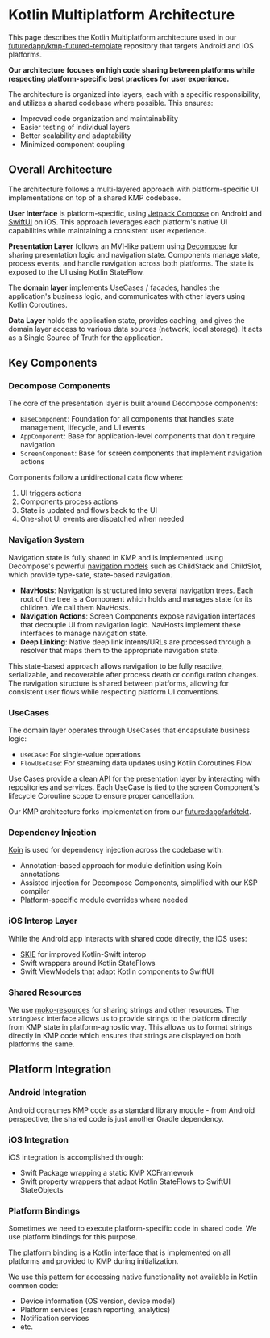 # Kotlin Multiplatform Architecture

This page describes the Kotlin Multiplatform architecture used in our [futuredapp/kmp-futured-template](https://github.com/futuredapp/kmp-futured-template) repository that targets Android and iOS platforms.

**Our architecture focuses on high code sharing between platforms while respecting platform-specific best practices for user experience.**

The architecture is organized into layers, each with a specific responsibility, and utilizes a shared codebase where possible. This ensures:

- Improved code organization and maintainability
- Easier testing of individual layers
- Better scalability and adaptability
- Minimized component coupling

## Overall Architecture

The architecture follows a multi-layered approach with platform-specific UI implementations on top of a shared KMP codebase.

**User Interface** is platform-specific, using [Jetpack Compose](https://developer.android.com/compose) on Android 
and [SwiftUI](https://developer.apple.com/xcode/swiftui/) on iOS. 
This approach leverages each platform's native UI capabilities while maintaining a consistent user experience.

**Presentation Layer** follows an MVI-like pattern using [Decompose](https://github.com/arkivanov/Decompose) for sharing presentation logic and navigation state.
Components manage state, process events, and handle navigation across both platforms. The state is exposed to the UI using Kotlin StateFlow.

The **domain layer** implements UseCases / facades, handles the application's business logic,
and communicates with other layers using Kotlin Coroutines.

**Data Layer** holds the application state, provides caching, and gives the domain layer access to various data sources (network, local storage).
It acts as a Single Source of Truth for the application.

## Key Components

### Decompose Components

The core of the presentation layer is built around Decompose components:

- `BaseComponent`: Foundation for all components that handles state management, lifecycle, and UI events
- `AppComponent`: Base for application-level components that don't require navigation
- `ScreenComponent`: Base for screen components that implement navigation actions

Components follow a unidirectional data flow where:

1. UI triggers actions
2. Components process actions
3. State is updated and flows back to the UI
4. One-shot UI events are dispatched when needed

### Navigation System

Navigation state is fully shared in KMP and is implemented using Decompose's powerful [navigation models](https://arkivanov.github.io/Decompose/navigation/overview/) such as ChildStack and ChildSlot, which provide type-safe, state-based navigation.

- **NavHosts**: Navigation is structured into several navigation trees. Each root of the tree is a Component which holds and manages state for its children. We call them NavHosts.
- **Navigation Actions**: Screen Components expose navigation interfaces that decouple UI from navigation logic. NavHosts implement these interfaces to manage navigation state. 
- **Deep Linking**: Native deep link intents/URLs are processed through a resolver that maps them to the appropriate navigation state.

This state-based approach allows navigation to be fully reactive, serializable, and recoverable after process death or configuration changes. The navigation structure is shared between platforms, allowing for consistent user flows while respecting platform UI conventions.

### UseCases

The domain layer operates through UseCases that encapsulate business logic:

- `UseCase`: For single-value operations
- `FlowUseCase`: For streaming data updates using Kotlin Coroutines Flow

Use Cases provide a clean API for the presentation layer by interacting with repositories and services. Each UseCase is tied to the screen Component's lifecycle Coroutine scope to ensure proper cancellation.

Our KMP architecture forks implementation
from our [futuredapp/arkitekt](https://github.com/futuredapp/arkitekt).

### Dependency Injection

[Koin](https://insert-koin.io/) is used for dependency injection across the codebase with:

- Annotation-based approach for module definition using Koin annotations
- Assisted injection for Decompose Components, simplified with our KSP compiler
- Platform-specific module overrides where needed

### iOS Interop Layer

While the Android app interacts with shared code directly, the iOS uses:

- [SKIE](https://skie.touchlab.co/) for improved Kotlin-Swift interop
- Swift wrappers around Kotlin StateFlows
- Swift ViewModels that adapt Kotlin components to SwiftUI

### Shared Resources

We use [moko-resources](https://github.com/icerockdev/moko-resources) for sharing strings and other resources.
The `StringDesc` interface allows us to provide strings to the platform directly from KMP state in platform-agnostic way.
This allows us to format strings directly in KMP code which ensures that strings are displayed on both platforms the same.

## Platform Integration

### Android Integration

Android consumes KMP code as a standard library module - from Android perspective, the shared code is just another Gradle dependency.

### iOS Integration

iOS integration is accomplished through:

- Swift Package wrapping a static KMP XCFramework
- Swift property wrappers that adapt Kotlin StateFlows to SwiftUI StateObjects

### Platform Bindings

Sometimes we need to execute platform-specific code in shared code. We use platform bindings for this purpose.

The platform binding is a Kotlin interface that is implemented on all platforms and provided to KMP during initialization.

We use this pattern for accessing native functionality not available in Kotlin common code:

- Device information (OS version, device model)
- Platform services (crash reporting, analytics)
- Notification services
- etc.

